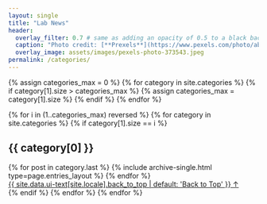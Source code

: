 ```yaml
---
layout: single
title: "Lab News"
header:
  overlay_filter: 0.7 # same as adding an opacity of 0.5 to a black background
  caption: "Photo credit: [**Prexels**](https://www.pexels.com/photo/abstract-art-blur-bright-373543/)"
  overlay_image: assets/images/pexels-photo-373543.jpeg
permalink: /categories/
---
```


{% assign categories_max = 0 %}
{% for category in site.categories %}
{% if category[1].size > categories_max %}
{% assign categories_max = category[1].size %}
{% endif %}
{% endfor %}

{% for i in (1..categories_max) reversed %}
{% for category in site.categories %}
{% if category[1].size == i %}
<section id="{{ category[0] | slugify | downcase }}" class="taxonomy__section">
<h2 class="archive__subtitle">{{ category[0] }}</h2>
<div class="entries-{{ page.entries_layout | default: 'list' }}">
{% for post in category.last %}
{% include archive-single.html type=page.entries_layout %}
{% endfor %}
</div>
<a href="#page-title" class="back-to-top">{{ site.data.ui-text[site.locale].back_to_top | default: 'Back to Top' }} &uarr;</a>
</section>
{% endif %}
{% endfor %}
{% endfor %}
